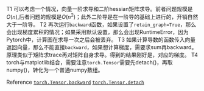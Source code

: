 T1
可以考虑一个情况，向量一阶求导和二阶hessian矩阵求导。前者问题规模是$O(n)$,后者问题的规模是$O(n^2)$；此外二阶导是在一阶导的基础上进行的，开销自然大于一阶导。
T2
再次运行`backward`函数，如果设置了`retain_graph=True`，那么会出现梯度累积的情况；如果采用默认设置，那么会出现RuntimeError，因为Pytorch中，计算图在求导一次之后会被丢弃。
T3
如果计算导数的函数传入向量返回向量，那么不能直接`backward`，如果想计算梯度，需要求sum再backward。原理类似于矩阵求trace再对矩阵自身求导。得到的结果刚好是，对应的梯度。
T4
torch与matplotlib结合，需要注意`torch.Tensor`需要先detach()，再取numpy()，转化为一个普通numpy数组。

Reference
[`torch.Tensor.backward`](https://pytorch.org/docs/stable/generated/torch.Tensor.backward.html?highlight=backward#torch.Tensor.backward)
[`torch.Tensor.detach`](https://pytorch.org/docs/stable/generated/torch.Tensor.detach.html?highlight=detach#torch.Tensor.detach)
